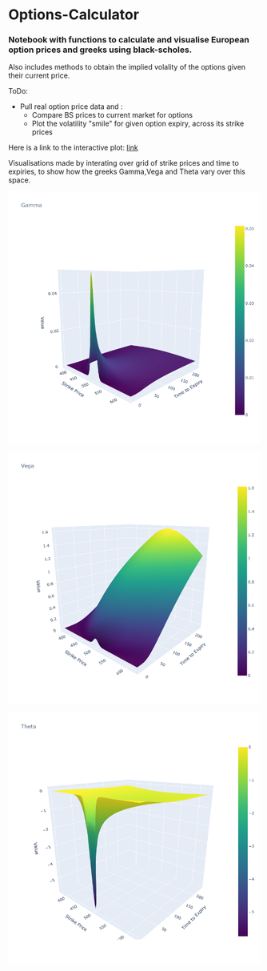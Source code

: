 # Options-Calculator

### Notebook with functions to calculate and visualise European option prices and greeks using black-scholes.

Also includes methods to obtain the implied volality of the options given their current price.

ToDo:
- Pull real option price data and :
  - Compare BS prices to current market for options
  - Plot the volatility "smile" for given option expiry, across its strike prices

Here is a link to the interactive plot:
[link](./option.html)

Visualisations made by interating over grid of strike prices and time to expiries, to show how the greeks Gamma,Vega and Theta vary over this space.

![](Gamma.png)

![](Vega.png)

![](Theta.png)

